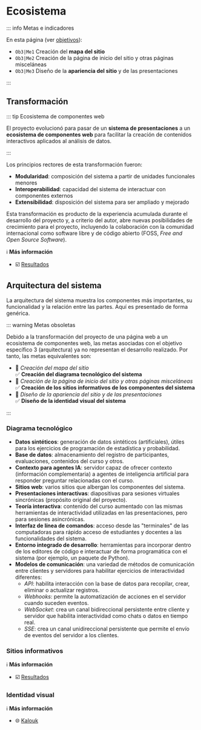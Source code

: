 # Ecosistema

::: info Metas e indicadores

En esta página (ver [objetivos](/proyecto/objetivos.md)):

- `Ob3|Me1` Creación del **mapa del sitio**
- `Ob3|Me2` Creación de la página de inicio del sitio y otras páginas misceláneas
- `Ob3|Me3` Diseño de la **apariencia del sitio** y de las presentaciones

:::

## Transformación

::: tip Ecosistema de componentes web

El proyecto evolucionó para pasar de un **sistema de presentaciones** a un **ecosistema de componentes web** para facilitar la creación de contenidos interactivos aplicados al análisis de datos.

:::

Los principios rectores de esta transformación fueron:

- **Modularidad**: composición del sistema a partir de unidades funcionales menores
- **Interoperabilidad**: capacidad del sistema de interactuar con componentes externos
- **Extensibilidad**: disposición del sistema para ser ampliado y mejorado

Esta transformación es producto de la experiencia acumulada durante el desarrollo del proyecto y, a criterio del autor, abre nuevas posibilidades de crecimiento para el proyecto, incluyendo la colaboración con la comunidad internacional como software libre y de código abierto (FOSS, _Free and Open Source Software_).

:information_source: **Más información**

- ☑️ [Resultados](/resultados/index.md)

## Arquitectura del sistema

La arquitectura del sistema muestra los componentes más importantes, su funcionalidad y la relación entre las partes. Aquí es presentado de forma genérica.

::: warning Metas obsoletas

Debido a la transformación del proyecto de una página web a un ecosistema de componentes web, las metas asociadas con el objetivo específico 3 (arquitectura) ya no representan el desarrollo realizado. Por tanto, las metas equivalentes son:

- 🚫 _Creación del mapa del sitio_ <br> ✅ **Creación del diagrama tecnológico del sistema**
- 🚫 _Creación de la página de inicio del sitio y otras páginas misceláneas_ <br> ✅ **Creación de los sitios informativos de los componentes del sistema**
- 🚫 _Diseño de la apariencia del sitio y de las presentaciones_ <br> ✅ **Diseño de la identidad visual del sistema**

:::

### Diagrama tecnológico

<Mermaid :code="`
flowchart TD
    subgraph Servidor
        direction LR
        BD[(Base de datos)]
        MCP[/Contexto para agentes IA/]
        DS[Datos sintéticos]
        W[Sitios web]
    end
    subgraph Cliente
        direction LR
        subgraph Navegador
            P[Presentaciones interactivas]
            T[Teoría interactiva]
        end
        subgraph Programación
            CLI[Interfaz de línea de comandos]
            IDE[Entorno integrado de desarrollo]
        end
    end
    BD <--> W
    BD <--> MCP
    Servidor <-- modelos de comunicación --> Cliente
`" />

- **Datos sintéticos**: generación de datos sintéticos (artificiales), útiles para los ejercicios de programación de estadística y probabilidad.
- **Base de datos**: almacenamiento del registro de participantes, evaluaciones, contenidos del curso y otros.
- **Contexto para agentes IA**: servidor capaz de ofrecer contexto (información complementaria) a agentes de inteligencia artificial para responder preguntar relacionadas con el curso.
- **Sitios web**: varios sitios que albergan los componentes del sistema.
- **Presentaciones interactivas**: diapositivas para sesiones virtuales sincrónicas (propósito original del proyecto).
- **Teoría interactiva**: contenido del curso aumentado con las mismas herramientas de interactividad utilizadas en las presentaciones, pero para sesiones asincrónicas.
- **Interfaz de línea de comandos**: acceso desde las "terminales" de las computadoras para rápido acceso de estudiantes y docentes a las funcionalidades del sistema.
- **Entorno integrado de desarrollo**: herramientas para incorporar dentro de los editores de código e interactuar de forma programática con el sistema (por ejemplo, un paquete de Python).
- **Modelos de comunicación**: una variedad de métodos de comunicación entre clientes y servidores para habilitar ejercicios de interactividad diferentes:
  - _API_: habilita interacción con la base de datos para recopilar, crear, eliminar o actualizar registros.
  - _Webhooks_: permite la automatización de acciones en el servidor cuando suceden eventos.
  - _WebSocket_: crea un canal bidireccional persistente entre cliente y servidor que habilita interactividad como chats o datos en tiempo real.
  - _SSE_: crea un canal unidireccional persistente que permite el envío de eventos del servidor a los clientes.

### Sitios informativos

:information_source: **Más información**

- ☑️ [Resultados](/resultados/index.md)

### Identidad visual

:information_source: **Más información**

- 🌐 [Kalouk](/resultados/kalouk.md)
